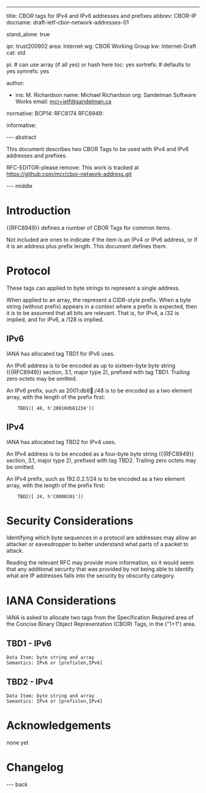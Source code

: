 ---
title: CBOR tags for IPv4 and IPv6 addresses and prefixes
abbrev: CBOR-IP
docname: draft-ietf-cbor-network-addresses-01

stand_alone: true

ipr: trust200902
area: Internet
wg: CBOR Working Group
kw: Internet-Draft
cat: std

pi:    # can use array (if all yes) or hash here
  toc: yes
  sortrefs:   # defaults to yes
  symrefs: yes

author:


- ins: M. Richardson
  name: Michael Richardson
  org: Sandelman Software Works
  email: mcr+ietf@sandelman.ca

normative:
  BCP14: RFC8174
  RFC8949:

informative:

--- abstract

This document describes two CBOR Tags to be used with IPv4 and IPv6 addresses and prefixes.

RFC-EDITOR-please remove: This work is tracked at https://github.com/mcr/cbor-network-address.git

--- middle

# Introduction

{{RFC8949}} defines a number of CBOR Tags for common items.

Not included are ones to indicate if the item is an IPv4 or IPv6 address, or if it is an
address plus prefix length.
This document defines them.

# Protocol

These tags can applied to byte strings to represent a single address.

When applied to an array, the represent a CIDR-style prefix.
When a byte string (without prefix) appears in a context where a prefix is expected, then it is to be assumed that all bits are relevant.
That is, for IPv4, a /32 is implied, and for IPv6, a /128 is implied.

## IPv6

IANA has allocated tag TBD1 for IPv6 uses.

An IPv6 address is to be encoded as up to sixteen-byte byte string ({{RFC8949}} section, 3.1, major type 2), prefixed with tag TBD1.  Trailing zero octets may be omitted.

An IPv6 prefix, such as 2001:db8:1234::/48 is to be encoded as a two element array,
with the length of the prefix first:

~~~~
    TBD1([ 48, h'20010db81234'])
~~~~

## IPv4

IANA has allocated tag TBD2 for IPv4 uses.

An IPv4 address is to be encoded as a four-byte byte string ({{RFC8949}} section, 3.1, major type 2), prefixed with tag TBD2. Trailing zero octets may be omitted.

An IPv4 prefix, such as 192.0.2.1/24 is to be encoded as a two element array, with the length of the prefix first:

~~~~
    TBD2([ 24, h'C0000201'])
~~~~

# Security Considerations

Identifying which byte sequences in a protocol are addresses may allow an attacker or eavesdropper to better understand what parts of a packet to attack.

Reading the relevant RFC may provide more information, so it would seem that any additional
security that was provided by not being able to identify what are IP addresses falls into the security by obscurity category.

# IANA Considerations

IANA is asked to allocate two tags from the Specification Required area of the Concise Binary Object Representation (CBOR) Tags, in the ("1+1") area.

## TBD1 - IPv6

~~~~
Data Item: byte string and array
Semantics: IPv6 or [prefixlen,IPv6]
~~~~

## TBD2 - IPv4

~~~~
Data Item: byte string and array
Semantics: IPv4 or [prefixlen,IPv4]
~~~~

# Acknowledgements

none yet

# Changelog


--- back

